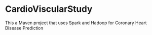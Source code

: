 # CardioViscularStudy
This a Maven project that uses Spark and Hadoop for Coronary Heart Disease Prediction
